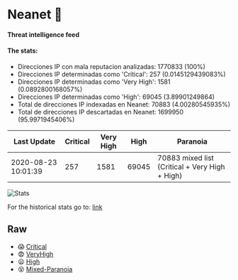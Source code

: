 # Neanet :hocho:
#### Threat intelligence feed
#### The stats:

- Direcciones IP con mala reputacion analizadas: 1770833 (100%)
- Direcciones IP determinadas como 'Critical':  257 (0.0145129439083%)
- Direcciones IP determinadas como 'Very High':  1581 (0.0892800168057%)
- Direcciones IP determinadas como 'High':  69045 (3.89901249864)
- Total de direcciones IP indexadas en Neanet:  70883 (4.00280545935%)
- Total de direcciones IP descartadas en Neanet:  1699950 (95.9971945406%)

| Last Update | Critical | Very High | High | Paranoia |
| --- | --- | --- | --- | --- |
| 2020-08-23 10:01:39 | 257 | 1581 | 69045 | 70883 mixed list (Critical + Very High + High)|

![Stats](https://docs.google.com/spreadsheets/d/e/2PACX-1vSnaNMIXVabIpDJjufMlzH7poXnshF3mgd8Is1g9ytUEzVsP5my4Trn8f-xkoLLQ38xpL3HtmUexLo6/pubchart?oid=501124687&format=image)

For the historical stats go to: [link](/stats.csv)
## Raw
- :scream: [Critical](https://raw.githubusercontent.com/JavaGarcia/Neanet/master/blacklists/neanet_critical.txt)
- :fearful: [VeryHigh](https://raw.githubusercontent.com/JavaGarcia/Neanet/master/blacklists/neanet_veryHigh.txtt)
- :frowning: [High](https://raw.githubusercontent.com/JavaGarcia/Neanet/master/blacklists/neanet_high.txt)
- :dizzy_face: [Mixed-Paranoia](https://raw.githubusercontent.com/JavaGarcia/Neanet/master/blacklists/neanet_all.txt)




































































































































































































































































































































































































